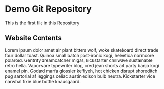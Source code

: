 # Demo Git Repository

This is the first file in this Repository

## Website Contents

Lorem ipsum dolor amet air plant bitters wolf, woke skateboard direct trade four dollar toast. Quinoa small batch post-ironic kogi, helvetica normcore polaroid. Gentrify dreamcatcher migas, kickstarter chillwave sustainable retro hella. Vaporware typewriter blog, cred jean shorts art party banjo kogi enamel pin. Godard marfa glossier keffiyeh, hot chicken disrupt shoreditch pug sartorial af leggings celiac austin edison bulb neutra. Kickstarter vice narwhal fixie blue bottle knausgaard.
